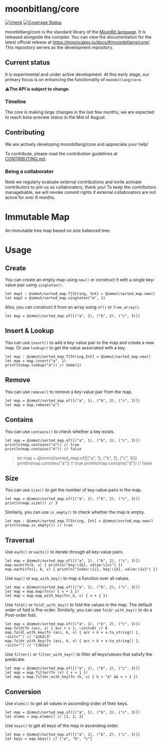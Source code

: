 # moonbitlang/core

[![check](https://github.com/moonbitlang/core/actions/workflows/check.yml/badge.svg)](https://github.com/moonbitlang/core/actions/workflows/check.yml) [![Coverage Status](https://coveralls.io/repos/github/moonbitlang/core/badge.svg?branch=main)](https://coveralls.io/github/moonbitlang/core?branch=main)

moonbitlang/core is the standard library of the [MoonBit language](https://www.moonbitlang.com/). It is released alongside the compiler. You can view the documentation for the latest official release at <https://mooncakes.io/docs/#/moonbitlang/core/>. This repository serves as the development repository.

## Current status

It is experimental and under active development. At this early stage, our primary focus is on enhancing the functionality of `moonbitlang/core`.

⚠️**The API is subject to change.**

### Timeline

The core is making large changes in the last few months, we are expected to reach beta-preview status in the Mid of August.

## Contributing

We are actively developing moonbitlang/core and appreciate your help!

To contribute, please read the contribution guidelines at [CONTRIBUTING.md](./CONTRIBUTING.md).

### Being a collaborator

Note we regularly evaluate external contributions and invite activate contributors to join us as collaborators, thank you!
To keep the contributors managebable, we will revoke commit rights if external collaborators are not active for over 6 months.

# Immutable Map

An immutable tree map based on size balanced tree.

# Usage

## Create

You can create an empty map using `new()` or construct it with a single key-value pair using `singleton()`.

```moonbit
let map1 : @immut/sorted_map.T[String, Int] = @immut/sorted_map.new()
let map2 = @immut/sorted_map.singleton("a", 1)
```

Also, you can construct it from an array using `of()` or `from_array()`.

```moonbit
let map = @immut/sorted_map.of([("a", 1), ("b", 2), ("c", 3)])
```

## Insert & Lookup

You can use `insert()` to add a key-value pair to the map and create a new map. Or use `lookup()` to get the value associated with a key.

```moonbit
let map : @immut/sorted_map.T[String,Int] = @immut/sorted_map.new()
let map = map.insert("a", 1)
println(map.lookup("a")) // Some(1)
```

## Remove

You can use `remove()` to remove a key-value pair from the map.

```moonbit
let map = @immut/sorted_map.of([("a", 1), ("b", 2), ("c", 3)])
let map = map.remove("a")
```

## Contains

You can use `contains()` to check whether a key exists.

```moonbit
let map = @immut/sorted_map.of([("a", 1), ("b", 2), ("c", 3)])
println(map.contains("a")) // true
println(map.contains("d")) // false
```

> let map = @immut/sorted_map.of([("a", 1), ("b", 2), ("c", 3)])
> println(map.contains("a")) // true
> println(map.contains("d")) // false

## Size

You can use `size()` to get the number of key-value pairs in the map.

```moonbit
let map = @immut/sorted_map.of([("a", 1), ("b", 2), ("c", 3)])
println(map.size()) // 3
```

Similarly, you can use `is_empty()` to check whether the map is empty.

```moonbit
let map : @immut/sorted_map.T[String, Int] = @immut/sorted_map.new()
println(map.is_empty()) // true
```

## Traversal

Use `each()` or `eachi()` to iterate through all key-value pairs.

```moonbit
let map = @immut/sorted_map.of([("a", 1), ("b", 2), ("c", 3)])
map.each(fn(k, v) { println("key:\{k}, value:\{v}") })
map.eachi(fn(i, k, v) { println("index:\{i}, key:\{k}, value:\{v}") })
```

Use `map()` or `map_with_key()` to map a function over all values.

```moonbit
let map = @immut/sorted_map.of([("a", 1), ("b", 2), ("c", 3)])
let map = map.map(fn(v) { v + 1 })
let map = map.map_with_key(fn(_k, v) { v + 1 })
```

Use `fold()` or `foldl_with_key()` to fold the values in the map. The default order of fold is Pre-order.
Similarly, you can use `foldr_with_key()` to do a Post-order fold.

```moonbit
let map = @immut/sorted_map.of([("a", 1), ("b", 2), ("c", 3)])
map.fold(fn (acc, v) { acc + v }, ~init=0) // 6
map.foldl_with_key(fn (acc, k, v) { acc + k + v.to_string() }, ~init="") // "a1b2c3"
map.foldr_with_key(fn (acc, k, v) { acc + k + v.to_string() }, ~init="") // "c3b2a1"
```

Use `filter()` or `filter_with_key()` to filter all keys/values that satisfy the predicate.

```moonbit
let map = @immut/sorted_map.of([("a", 1), ("b", 2), ("c", 3)])
let map = map.filter(fn (v) { v > 1 })
let map = map.filter_with_key(fn (k, v) { k > "a" && v > 1 })
```

## Conversion

Use `elems()` to get all values in ascending order of their keys.

```moonbit
let map = @immut/sorted_map.of([("a", 1), ("b", 2), ("c", 3)])
let elems = map.elems() // [1, 2, 3]
```

Use `keys()` to get all keys of the map in ascending order.

```moonbit
let map = @immut/sorted_map.of([("a", 1), ("b", 2), ("c", 3)])
let keys = map.keys() // ["a", "b", "c"]
```

